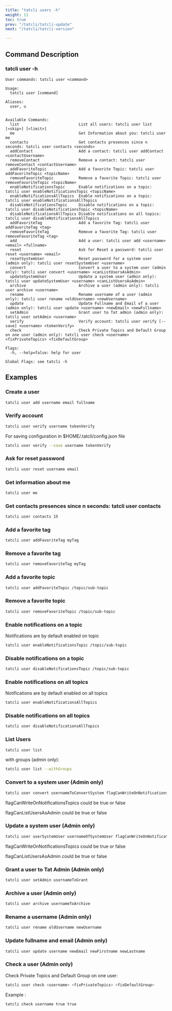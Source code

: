 ```yaml
---
title: "tatcli users -h"
weight: 11
toc: true
prev: "/tatcli/tatcli-update"
next: "/tatcli/tatcli-version"

---
```


## Command Description
### tatcli user -h

```
User commands: tatcli user <command>

Usage:
  tatcli user [command]

Aliases:
  user, u


Available Commands:
  list                          List all users: tatcli user list [<skip>] [<limit>]
  me                            Get Information about you: tatcli user me
  contacts                      Get contacts presences since n seconds: tatcli user contacts <seconds>
  addContact                    Add a contact: tatcli user addContact <contactUsername>
  removeContact                 Remove a contact: tatcli user removeContact <contactUsername>
  addFavoriteTopic              Add a favorite Topic: tatcli user addFavoriteTopic <topicName>
  removeFavoriteTopic           Remove a favorite Topic: tatcli user removeFavoriteTopic <topicName>
  enableNotificationsTopic      Enable notifications on a topic: tatcli user enableNotificationsTopic <topicName>
  enableNotificationsAllTopics  Enable notifications on a topic: tatcli user enableNotificationsAllTopics
  disableNotificationsTopic     Disable notifications on a topic: tatcli user disableNotificationsTopic <topicName>
  disableNotificationsAllTopics Disable notifications on all topics: tatcli user disableNotificationsAllTopics
  addFavoriteTag                Add a favorite Tag: tatcli user addFavoriteTag <tag>
  removeFavoriteTag             Remove a favorite Tag: tatcli user removeFavoriteTag <tag>
  add                           Add a user: tatcli user add <username> <email> <fullname>
  reset                         Ask for Reset a password: tatcli user reset <username> <email>
  resetSystemUser               Reset password for a system user (admin only): tatcli user resetSystemUser <username>
  convert                       Convert a user to a system user (admin only): tatcli user convert <username> <canListUsersAsAdmin>
  updateSystemUser              Update a system user (admin only): tatcli user updateSystemUser <username> <canListUsersAsAdmin>
  archive                       Archive a user (admin only): tatcli user archive <username>
  rename                        Rename username of a user (admin only): tatcli user rename <oldUsername> <newUsername>
  update                        Update Fullname and Email of a user (admin only): tatcli user update <username> <newEmail> <newFullname>
  setAdmin                      Grant user to Tat admin (admin only): tatcli user setAdmin <username>
  verify                        Verify account: tatcli user verify [--save] <username> <tokenVerify>
  check                         Check Private Topics and Default Group on one user (admin only): tatcli user check <username> <fixPrivateTopics> <fixDefaultGroup>

Flags:
  -h, --help=false: help for user

Global Flags: see tatcli -h

```

## Examples
### Create a user
```bash
tatcli user add username email fullname
```

### Verify account
```bash
tatcli user verify username tokenVerify
```

For saving configuration in $HOME/.tatcli/config.json file
```bash
tatcli user verify --save username tokenVerify
```

### Ask for reset password
```bash
tatcli user reset username email
```

### Get information about me
```bash
tatcli user me
```

### Get contacts presences since n seconds: tatcli user contacts <seconds>
```bash
tatcli user contacts 15
```

### Add a favorite tag
```bash
tatcli user addFavoriteTag myTag
```

### Remove a favorite tag
```bash
tatcli user removeFavoriteTag myTag
```

### Add a favorite topic
```bash
tatcli user addFavoriteTopic /topic/sub-topic
```

### Remove a favorite topic
```bash
tatcli user removeFavoriteTopic /topic/sub-topic
```

### Enable notifications on a topic

Notifications are by default enabled on topic

```bash
tatcli user enableNotificationsTopic /topic/sub-topic
```

### Disable notifications on a topic
```bash
tatcli user disableNotificationsTopic /topic/sub-topic
```

### Enable notifications on all topics

Notifications are by default enabled on all topics

```bash
tatcli user enableNotificationsAllTopics
```

### Disable notifications on all topics
```bash
tatcli user disableNotificationsAllTopics
```


### List Users
```bash
tatcli user list
```

with groups (admin only):

```bash
tatcli user list --withGroups
```

### Convert to a system user (Admin only)
```bash
tatcli user convert usernameToConvertSystem flagCanWriteOnNotificationsTopics flagCanListUsersAsAdmin
```
flagCanWriteOnNotificationsTopics could be true or false

flagCanListUsersAsAdmin could be true or false


### Update a system user (Admin only)
```bash
tatcli user userSystemUser usernameOfSystemUser flagCanWriteOnNotificationsTopics flagCanListUsersAsAdmin
```

flagCanWriteOnNotificationsTopics could be true or false

flagCanListUsersAsAdmin could be true or false

### Grant a user to Tat Admin (Admin only)
```bash
tatcli user setAdmin usernameToGrant
```

### Archive a user (Admin only)
```bash
tatcli user archive usernameToArchive
```

### Rename a username  (Admin only)
```bash
tatcli user rename oldUsername newUsername
```

### Update fullname and email (Admin only)
```bash
tatcli user update username newEmail newFirstname newLastname
```

### Check a user (Admin only)

Check Private Topics and Default Group on one user:

```bash
tatcli user check <username> <fixPrivateTopics> <fixDefaultGroup>
```

Example :

```bash
tatcli check username true true
```
